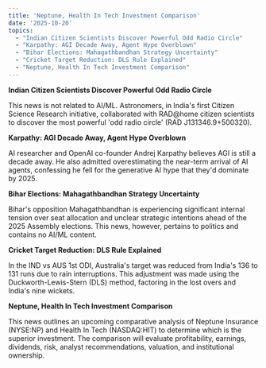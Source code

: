 ```yaml
---
title: 'Neptune, Health In Tech Investment Comparison'
date: '2025-10-20'
topics:
  - "Indian Citizen Scientists Discover Powerful Odd Radio Circle"
  - "Karpathy: AGI Decade Away, Agent Hype Overblown"
  - "Bihar Elections: Mahagathbandhan Strategy Uncertainty"
  - "Cricket Target Reduction: DLS Rule Explained"
  - "Neptune, Health In Tech Investment Comparison"
---
```


**Indian Citizen Scientists Discover Powerful Odd Radio Circle**

This news is not related to AI/ML. Astronomers, in India's first Citizen Science Research initiative, collaborated with RAD@home citizen scientists to discover the most powerful 'odd radio circle' (RAD J131346.9+500320).

**Karpathy: AGI Decade Away, Agent Hype Overblown**

AI researcher and OpenAI co-founder Andrej Karpathy believes AGI is still a decade away. He also admitted overestimating the near-term arrival of AI agents, confessing he fell for the generative AI hype that they'd dominate by 2025.

**Bihar Elections: Mahagathbandhan Strategy Uncertainty**

Bihar's opposition Mahagathbandhan is experiencing significant internal tension over seat allocation and unclear strategic intentions ahead of the 2025 Assembly elections. This news, however, pertains to politics and contains no AI/ML content.

**Cricket Target Reduction: DLS Rule Explained**

In the IND vs AUS 1st ODI, Australia's target was reduced from India's 136 to 131 runs due to rain interruptions. This adjustment was made using the Duckworth-Lewis-Stern (DLS) method, factoring in the lost overs and India's nine wickets.

**Neptune, Health In Tech Investment Comparison**

This news outlines an upcoming comparative analysis of Neptune Insurance (NYSE:NP) and Health In Tech (NASDAQ:HIT) to determine which is the superior investment. The comparison will evaluate profitability, earnings, dividends, risk, analyst recommendations, valuation, and institutional ownership.

